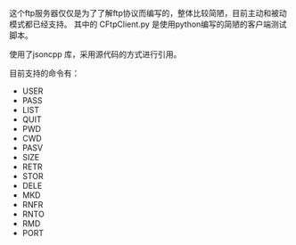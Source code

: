 这个ftp服务器仅仅是为了了解ftp协议而编写的，整体比较简陋，目前主动和被动模式都已经支持。
其中的 CFtpClient.py 是使用python编写的简陋的客户端测试脚本。

使用了jsoncpp 库，采用源代码的方式进行引用。

目前支持的命令有：
- USER
- PASS
- LIST
- QUIT
- PWD
- CWD
- PASV
- SIZE
- RETR
- STOR
- DELE
- MKD
- RNFR
- RNTO
- RMD
- PORT
